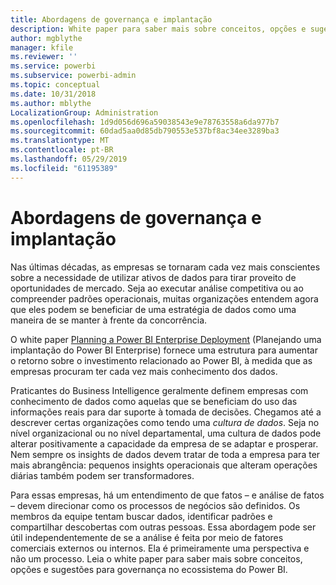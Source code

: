 ```yaml
---
title: Abordagens de governança e implantação
description: White paper para saber mais sobre conceitos, opções e sugestões para governança no ecossistema do Power BI.
author: mgblythe
manager: kfile
ms.reviewer: ''
ms.service: powerbi
ms.subservice: powerbi-admin
ms.topic: conceptual
ms.date: 10/31/2018
ms.author: mblythe
LocalizationGroup: Administration
ms.openlocfilehash: 1d9d056d696a59038543e9e78763558a6da977b7
ms.sourcegitcommit: 60dad5aa0d85db790553e537bf8ac34ee3289ba3
ms.translationtype: MT
ms.contentlocale: pt-BR
ms.lasthandoff: 05/29/2019
ms.locfileid: "61195389"
---
```

# <a name="governance-and-deployment-approaches"></a>Abordagens de governança e implantação

Nas últimas décadas, as empresas se tornaram cada vez mais conscientes sobre a necessidade de utilizar ativos de dados para tirar proveito de oportunidades de mercado. Seja ao executar análise competitiva ou ao compreender padrões operacionais, muitas organizações entendem agora que eles podem se beneficiar de uma estratégia de dados como uma maneira de se manter à frente da concorrência.  

O white paper [Planning a Power BI Enterprise Deployment](https://go.microsoft.com/fwlink/?linkid=2057861) (Planejando uma implantação do Power BI Enterprise) fornece uma estrutura para aumentar o retorno sobre o investimento relacionado ao Power BI, à medida que as empresas procuram ter cada vez mais conhecimento dos dados.

Praticantes do Business Intelligence geralmente definem empresas com conhecimento de dados como aquelas que se beneficiam do uso das informações reais para dar suporte à tomada de decisões.  Chegamos até a descrever certas organizações como tendo uma *cultura de dados*. Seja no nível organizacional ou no nível departamental, uma cultura de dados pode alterar positivamente a capacidade da empresa de se adaptar e prosperar.  Nem sempre os insights de dados devem tratar de toda a empresa para ter mais abrangência: pequenos insights operacionais que alteram operações diárias também podem ser transformadores.

Para essas empresas, há um entendimento de que fatos – e análise de fatos – devem direcionar como os processos de negócios são definidos. Os membros da equipe tentam buscar dados, identificar padrões e compartilhar descobertas com outras pessoas. Essa abordagem pode ser útil independentemente de se a análise é feita por meio de fatores comerciais externos ou internos. Ela é primeiramente uma perspectiva e não um processo. Leia o white paper para saber mais sobre conceitos, opções e sugestões para governança no ecossistema do Power BI.